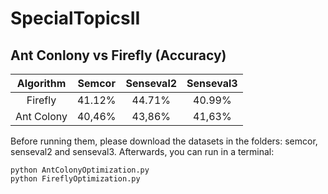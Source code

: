 # SpecialTopicsII

## Ant Conlony vs Firefly (Accuracy)

| Algorithm | Semcor | Senseval2 | Senseval3 | 
| :---: | :---: | :---: | :---: |
| Firefly | 41.12% | 44.71% | 40.99% |
| Ant Colony | 40,46% | 43,86% | 41,63% | (with spacy embeddings)

Before running them, please download the datasets in the folders: semcor, senseval2 and senseval3. Afterwards, you can run in a terminal:
```
python AntColonyOptimization.py
python FireflyOptimization.py
```